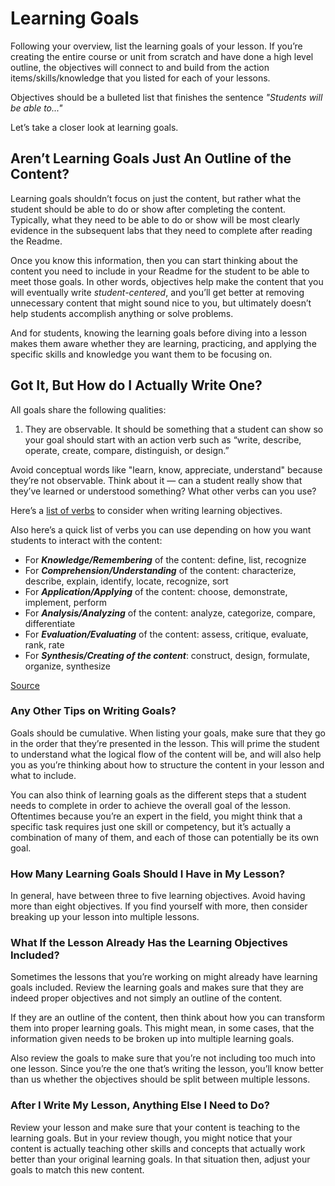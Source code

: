 # Learning Goals

Following your overview, list the learning goals of your lesson. If you’re
creating the entire course or unit from scratch and have done a high level
outline, the objectives will connect to and build from the action
items/skills/knowledge that you listed for each of your lessons.

Objectives should be a bulleted list that finishes the sentence *"Students will
be able to..."*

Let’s take a closer look at learning goals.

## Aren’t Learning Goals Just An Outline of the Content?

Learning goals shouldn’t focus on just the content, but rather what the
student should be able to do or show after completing the content. Typically,
what they need to be able to do or show will be most clearly evidence in the
subsequent labs that they need to complete after reading the Readme.

Once you know this information, then you can start thinking about the content
you need to include in your Readme for the student to be able to meet those
goals. In other words, objectives help make the content that you will
eventually write _student-centered_, and you’ll get better at removing
unnecessary content that might sound nice to you, but ultimately doesn’t help
students accomplish anything or solve problems.

And for students, knowing the learning goals before diving into a lesson
makes them aware whether they are learning, practicing, and applying the
specific skills and knowledge you want them to be focusing on.

## Got It, But How do I Actually Write One?

All goals share the following qualities:

1) They are observable. It should be something that a student can show so your
goal should start with an action verb such as “write, describe, operate,
create, compare, distinguish, or design.”

Avoid conceptual words like "learn, know, appreciate, understand" because
they’re not observable. Think about it &mdash; can a student really show that
they’ve learned or understood something? What other verbs can you use?

Here’s a [list of verbs][learning-obj-verbs] to consider when writing learning
objectives.

Also here’s a quick list of verbs you can use depending on how you want
students to interact with the content:

* For ***Knowledge/Remembering*** of the content: define, list, recognize
* For ***Comprehension/Understanding*** of the content: characterize, describe,
  explain, identify, locate, recognize, sort
* For ***Application/Applying*** of the content: choose, demonstrate,
  implement, perform
* For ***Analysis/Analyzing*** of the content: analyze, categorize, compare,
  differentiate
* For ***Evaluation/Evaluating*** of the content: assess, critique, evaluate,
  rank, rate
* For ***Synthesis/Creating of the content***: construct, design, formulate,
  organize, synthesize

[Source][learningoutcomes]

### Any Other Tips on Writing Goals?

Goals should be cumulative. When listing your goals, make sure that
they go in the order that they’re presented in the lesson. This will prime the
student to understand what the logical flow of the content will be, and will
also help you as you’re thinking about how to structure the content in your
lesson and what to include. 

You can also think of learning goals as the different steps that a student
needs to complete in order to achieve the overall goal of the lesson.
Oftentimes because you’re an expert in the field, you might think that a
specific task requires just one skill or competency, but it’s actually a
combination of many of them, and each of those can potentially be its own
goal. 

### How Many Learning Goals Should I Have in My Lesson?

In general, have between three to five learning objectives. Avoid having more
than eight objectives. If you find yourself with more, then consider
breaking up your lesson into multiple lessons.  

### What If the Lesson Already Has the Learning Objectives Included?

Sometimes the lessons that you’re working on might already have
learning goals included. Review the learning goals and makes sure
that they are indeed proper objectives and not simply an outline of the
content.

If they are an outline of the content, then think about how you can transform
them into proper learning goals. This might mean, in some cases, that the
information given needs to be broken up into multiple learning goals.

Also review the goals to make sure that you’re not including too much into
one lesson. Since you’re the one that’s writing the lesson, you’ll know better
than us whether the objectives should be split between multiple lessons.

### After I Write My Lesson, Anything Else I Need to Do?

Review your lesson and make sure that your content is teaching to the learning
goals. But in your review though, you might notice that your content is
actually teaching other skills and concepts that actually work better than your
original learning goals. In that situation then, adjust your goals to
match this new content.

[learning-obj-verbs]:
https://www.clinton.edu/curriculumcommittee/listofmeasurableverbs.cxml
[learningoutcomes]:
http://www.library.illinois.edu/infolit/learningoutcomes.html
